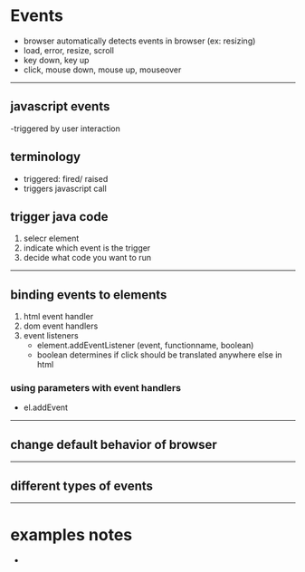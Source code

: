 # Events
- browser automatically detects events in browser (ex: resizing)
- load, error, resize, scroll
- key down, key up
- click, mouse down, mouse up, mouseover
---
## javascript events
-triggered by user interaction

## terminology
- triggered: fired/ raised 
- triggers javascript call

## trigger java code
1. selecr element 
2. indicate which event is the trigger
3. decide what code you want to run
---
## binding events to elements
1. html event handler
2. dom event handlers
3. event listeners
    - element.addEventListener (event, functionname, boolean)
    - boolean determines if click should be translated anywhere else in html
### using parameters with event handlers
- el.addEvent

---
## change default behavior of browser

---
## different types of events

---
# examples notes
- 
